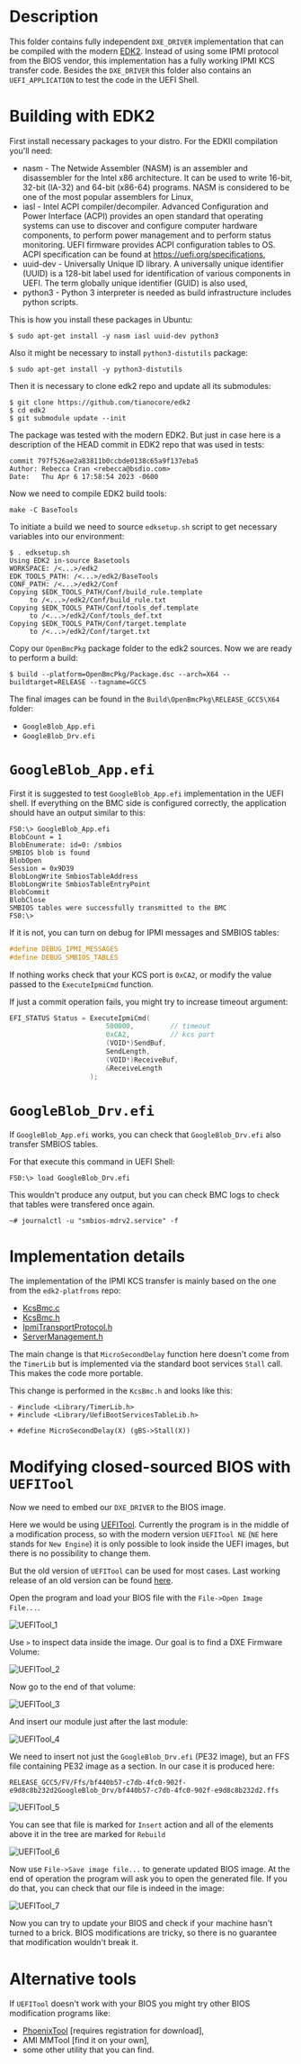 # Description

This folder contains fully independent `DXE_DRIVER` implementation that can be compiled with the modern [EDK2](https://github.com/tianocore/edk2). Instead of using some IPMI protocol from the BIOS vendor, this implementation has a fully working IPMI KCS transfer code. Besides the `DXE_DRIVER` this folder also contains an `UEFI_APPLICATION` to test the code in the UEFI Shell.

# Building with EDK2

First install necessary packages to your distro.
For the EDKII compilation you'll need:
- nasm - The Netwide Assembler (NASM) is an assembler and disassembler for the Intel x86 architecture. It can be used to write 16-bit, 32-bit (IA-32) and 64-bit (x86-64) programs. NASM is considered to be one of the most popular assemblers for Linux,
- iasl - Intel ACPI compiler/decompiler. Advanced Configuration and Power Interface (ACPI) provides an open standard that operating systems can use to discover and configure computer hardware components, to perform power management and to perform status monitoring. UEFI firmware provides ACPI configuration tables to OS. ACPI specification can be found at https://uefi.org/specifications,
- uuid-dev - Universally Unique ID library. A universally unique identifier (UUID) is a 128-bit label used for identification of various components in UEFI. The term globally unique identifier (GUID) is also used,
- python3 - Python 3 interpreter is needed as build infrastructure includes python scripts.

This is how you install these packages in Ubuntu:
```
$ sudo apt-get install -y nasm iasl uuid-dev python3
```

Also it might be necessary to install `python3-distutils` package:
```
$ sudo apt-get install -y python3-distutils
```

Then it is necessary to clone edk2 repo and update all its submodules:
```
$ git clone https://github.com/tianocore/edk2
$ cd edk2
$ git submodule update --init
```

The package was tested with the modern EDK2. But just in case here is a description of the HEAD commit in EDK2 repo that was used in tests:
```
commit 797f526ae2a83811b0ccbde0138c65a9f137eba5
Author: Rebecca Cran <rebecca@bsdio.com>
Date:   Thu Apr 6 17:58:54 2023 -0600
```

Now we need to compile EDK2 build tools:
```
make -C BaseTools
```

To initiate a build we need to source `edksetup.sh` script to get necessary variables into our environment:
```
$ . edksetup.sh
Using EDK2 in-source Basetools
WORKSPACE: /<...>/edk2
EDK_TOOLS_PATH: /<...>/edk2/BaseTools
CONF_PATH: /<...>/edk2/Conf
Copying $EDK_TOOLS_PATH/Conf/build_rule.template
     to /<...>/edk2/Conf/build_rule.txt
Copying $EDK_TOOLS_PATH/Conf/tools_def.template
     to /<...>/edk2/Conf/tools_def.txt
Copying $EDK_TOOLS_PATH/Conf/target.template
     to /<...>/edk2/Conf/target.txt
```

Copy our `OpenBmcPkg` package folder to the edk2 sources. Now we are ready to perform a build:
```
$ build --platform=OpenBmcPkg/Package.dsc --arch=X64 --buildtarget=RELEASE --tagname=GCC5
```

The final images can be found in the `Build\OpenBmcPkg\RELEASE_GCC5\X64` folder:
- `GoogleBlob_App.efi`
- `GoogleBlob_Drv.efi`

# `GoogleBlob_App.efi`

First it is suggested to test `GoogleBlob_App.efi` implementation in the UEFI shell. If everything on the BMC side is configured correctly, the application should have an output similar to this:
```
FS0:\> GoogleBlob_App.efi
BlobCount = 1
BlobEnumerate: id=0: /smbios
SMBIOS blob is found
BlobOpen
Session = 0x9D39
BlobLongWrite SmbiosTableAddress
BlobLongWrite SmbiosTableEntryPoint
BlobCommit
BlobClose
SMBIOS tables were successfully transmitted to the BMC
FS0:\>
```

If it is not, you can turn on debug for IPMI messages and SMBIOS tables:
```cpp
#define DEBUG_IPMI_MESSAGES
#define DEBUG_SMBIOS_TABLES
```

If nothing works check that your KCS port is `0xCA2`, or modify the value passed to the `ExecuteIpmiCmd` function.

If just a commit operation fails, you might try to increase timeout argument:
```cpp
EFI_STATUS Status = ExecuteIpmiCmd(
                        500000,			// timeout
                        0xCA2,			// kcs port
                        (VOID*)SendBuf,
                        SendLength,
                        (VOID*)ReceiveBuf,
                        &ReceiveLength
                    );
```

# `GoogleBlob_Drv.efi`

If `GoogleBlob_App.efi` works, you can check that `GoogleBlob_Drv.efi` also transfer SMBIOS tables.

For that execute this command in UEFI Shell:
```
FS0:\> load GoogleBlob_Drv.efi
```

This wouldn't produce any output, but you can check BMC logs to check that tables were transfered once again.
```
~# journalctl -u "smbios-mdrv2.service" -f
```

# Implementation details

The implementation of the IPMI KCS transfer is mainly based on the one from the `edk2-platfroms` repo:
- [KcsBmc.c](https://github.com/tianocore/edk2-platforms/blob/ab9805e0020b413232e1abd8d6e6624c98f63816/Features/Intel/OutOfBandManagement/IpmiFeaturePkg/GenericIpmi/Common/KcsBmc.c)
- [KcsBmc.h](https://github.com/tianocore/edk2-platforms/blob/ab9805e0020b413232e1abd8d6e6624c98f63816/Features/Intel/OutOfBandManagement/IpmiFeaturePkg/GenericIpmi/Common/KcsBmc.h)
- [IpmiTransportProtocol.h](https://github.com/tianocore/edk2-platforms/blob/ab9805e0020b413232e1abd8d6e6624c98f63816/Features/Intel/OutOfBandManagement/IpmiFeaturePkg/Include/Protocol/IpmiTransportProtocol.h)
- [ServerManagement.h](https://github.com/tianocore/edk2-platforms/blob/ab9805e0020b413232e1abd8d6e6624c98f63816/Features/Intel/OutOfBandManagement/IpmiFeaturePkg/Include/ServerManagement.h)

The main change is that `MicroSecondDelay` function here doesn't come from the `TimerLib` but is implemented via the standard boot services `Stall` call. This makes the code more portable.

This change is performed in the `KcsBmc.h` and looks like this:
```
- #include <Library/TimerLib.h>
+ #include <Library/UefiBootServicesTableLib.h>

+ #define MicroSecondDelay(X) (gBS->Stall(X))
```

# Modifying closed-sourced BIOS with `UEFITool`

Now we need to embed our `DXE_DRIVER` to the BIOS image.

Here we would be using [UEFITool](https://github.com/LongSoft/UEFITool). Currently the program is in the middle of a modification process, so with the modern version `UEFITool NE` (`NE` here stands for `New Engine`) it is only possible to look inside the UEFI images, but there is no possibility to change them.

But the old version of `UEFITool` can be used for most cases. Last working release of an old version can be found [here](https://github.com/LongSoft/UEFITool/releases/tag/0.28.0).

Open the program and load your BIOS file with the `File->Open Image File...`.

![UEFITool_1](UEFITool_1.png)

Use `>` to inspect data inside the image. Our goal is to find a DXE Firmware Volume:

![UEFITool_2](UEFITool_2.png)

Now go to the end of that volume:

![UEFITool_3](UEFITool_3.png)

And insert our module just after the last module:

![UEFITool_4](UEFITool_4.png)

We need to insert not just the `GoogleBlob_Drv.efi` (PE32 image), but an FFS file containing PE32 image as a section. In our case it is produced here:
```
RELEASE_GCC5/FV/Ffs/bf440b57-c7db-4fc0-902f-e9d8c8b232d2GoogleBlob_Drv/bf440b57-c7db-4fc0-902f-e9d8c8b232d2.ffs
```

![UEFITool_5](UEFITool_5.png)

You can see that file is marked for `Insert` action and all of the elements above it in the tree are marked for `Rebuild`

![UEFITool_6](UEFITool_6.png)

Now use `File->Save image file...` to generate updated BIOS image. At the end of operation the program will ask you to open the generated file. If you do that, you can check that our file is indeed in the image:

![UEFITool_7](UEFITool_7.png)

Now you can try to update your BIOS and check if your machine hasn't turned to a brick. BIOS modifications are tricky, so there is no guarantee that modification wouldn't break it.

# Alternative tools

If `UEFITool` doesn't work with your BIOS you might try other BIOS modification programs like:
- [PhoenixTool](https://forums.mydigitallife.net/threads/tool-to-insert-replace-slic-in-phoenix-insyde-dell-efi-bioses.13194/) [requires registration for download],
- AMI MMTool [find it on your own],
- some other utility that you can find.
